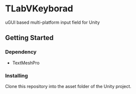 # TLabVKeyborad
uGUI based multi-platform input field for Unity

## Getting Started
### Dependency
- TextMeshPro

### Installing
Clone this repository into the asset folder of the Unity project.
